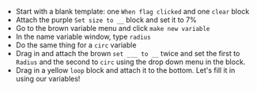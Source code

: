 - Start with a blank template: one `When flag clicked` and one `clear` block
- Attach the purple `Set size to __` block and set it to 7%
- Go to the brown variable menu and click `make new variable`
- In the name variable window, type `radius`
- Do the same thing for a `circ` variable
- Drag in and attach the brown `set ___ to __` twice and set the first to `Radius` and the second to `circ` using the drop down menu in the block.
- Drag in a yellow `loop` block and attach it to the bottom. Let's fill it in using our variables!
